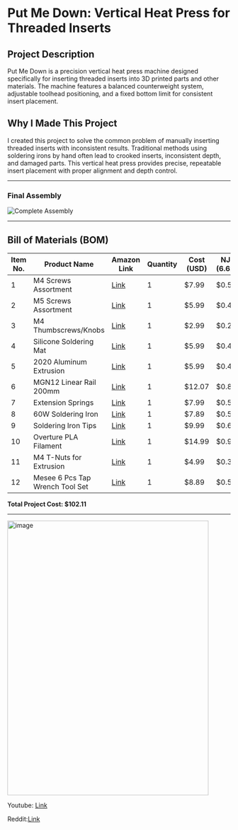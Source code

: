 # Put Me Down: Vertical Heat Press for Threaded Inserts

## Project Description

Put Me Down is a precision vertical heat press machine designed specifically for inserting threaded inserts into 3D printed parts and other materials. The machine features a balanced counterweight system, adjustable toolhead positioning, and a fixed bottom limit for consistent insert placement.

## Why I Made This Project

I created this project to solve the common problem of manually inserting threaded inserts with inconsistent results. Traditional methods using soldering irons by hand often lead to crooked inserts, inconsistent depth, and damaged parts. This vertical heat press provides precise, repeatable insert placement with proper alignment and depth control.

---


### Final Assembly
![Complete Assembly](https://github.com/user-attachments/assets/6d27761e-3020-4e28-a303-868d9d3c7c37)

---

## Bill of Materials (BOM)

| Item No. | Product Name                        | Amazon Link                                                                                          | Quantity | Cost (USD) | NJ Tax (6.625%) | Total Cost | Running Total |
|----------|-------------------------------------|------------------------------------------------------------------------------------------------------|----------|------------|-----------------|------------|----------------|
| 1        | M4 Screws Assortment                | [Link](https://www.amazon.com/Taiss-380PCS-Socket-Assortment-Washers/dp/B0CWXJ4G63/)                | 1        | $7.99      | $0.53           | $8.52      | $8.52          |
| 2        | M5 Screws Assortment                | [Link](https://www.amazon.com/Button-Washers-Machine-Assortment-Stainless/dp/B0D1VK26PM/)           | 1        | $5.99      | $0.40           | $6.39      | $14.91         |
| 3        | M4 Thumbscrews/Knobs                | [Link](https://www.amazon.com/Thumbscrews-Universal-Mounting-Hardware-Clamping/dp/B0CNQX6PQR/)      | 1        | $2.99      | $0.20           | $3.19      | $18.10         |
| 4        | Silicone Soldering Mat              | [Link](https://www.amazon.com/MMOBIEL-Anti-Static-Non-Slip-Magnetic-Soldering/dp/B08XVZTF3P/)       | 1        | $5.99      | $0.40           | $6.39      | $24.49         |
| 5        | 2020 Aluminum Extrusion             | [Link](https://www.amazon.com/Aluminum-Extrusion-European-Standard-Anodized/dp/B0D52KNHB5/)         | 1        | $5.99      | $0.40           | $6.39      | $30.88         |
| 6        | MGN12 Linear Rail 200mm             | [Link](https://www.amazon.com/BEVDICNC-Bearing-Carriage-Printers-Upgrades/dp/B0BZ45L9J4/)           | 1        | $12.07     | $0.80           | $12.87     | $43.75         |
| 7        | Extension Springs                   | [Link](https://www.amazon.com/Sorting-Extension-Compression-Galvanized-Mechanical/dp/B0D6GXV687/)   | 1        | $7.99      | $0.53           | $8.52      | $52.27         |
| 8        | 60W Soldering Iron                  | [Link](https://www.amazon.com/Soldering-Iron-Kit-Electronics-Temperature/dp/B07BJ1YXRL/)            | 1        | $7.89      | $0.52           | $8.41      | $60.68         |
| 9        | Soldering Iron Tips                 | [Link](https://www.amazon.com/Tips-Soldering-Iron-Compatible-Components/dp/B0DB1SSKVN/)             | 1        | $9.99      | $0.66           | $10.65     | $71.33         |
| 10       | Overture PLA Filament               | [Link](https://www.amazon.com/OVERTURE-Filament-Consumables-Dimensional-Accuracy/dp/B07PGY2JP1/)    | 1        | $14.99     | $0.99           | $15.98     | $87.31         |
| 11       | M4 T-Nuts for Extrusion             | [Link](https://www.amazon.com/Zorveiio-Fastener-Assortment-Aluminum-Profile/dp/B0C9DJBG1H/)         | 1        | $4.99      | $0.33           | $5.32      | $92.63         |
| 12       | Mesee 6 Pcs Tap Wrench Tool Set     | [Link](https://www.amazon.com/dp/B09PG5C363/)                                                        | 1        | $8.89      | $0.59           | $9.48      | $102.11        |

**Total Project Cost: $102.11**

---
<img width="454" height="621" alt="image" src="https://github.com/user-attachments/assets/51f0f463-0937-4eba-adf9-6415dd8d61d4" />

Youtube: [Link](https://www.youtube.com/shorts/omRqqoOT8DQ)

Reddit:[Link](https://www.reddit.com/r/Hack_Club/comments/1meuu8q/pressdown_demo/)
